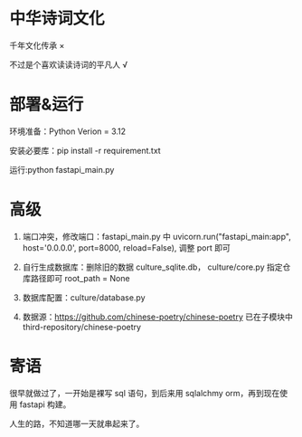 # 中华诗词文化
千年文化传承 ×

不过是个喜欢读读诗词的平凡人 √
# 部署&运行
环境准备：Python Verion = 3.12

安装必要库：pip install -r requirement.txt

运行:python fastapi_main.py

# 高级
1. 端口冲突，修改端口：fastapi_main.py 中 uvicorn.run("fastapi_main:app", host='0.0.0.0', port=8000, reload=False), 调整 port 即可

2. 自行生成数据库：删除旧的数据 culture_sqlite.db， culture/core.py 指定仓库路径即可 root_path = None

3. 数据库配置：culture/database.py

4. 数据源：https://github.com/chinese-poetry/chinese-poetry  已在子模块中 third-repository/chinese-poetry
# 寄语

很早就做过了，一开始是裸写 sql 语句，到后来用 sqlalchmy orm，再到现在使用 fastapi 构建。

人生的路，不知道哪一天就串起来了。

